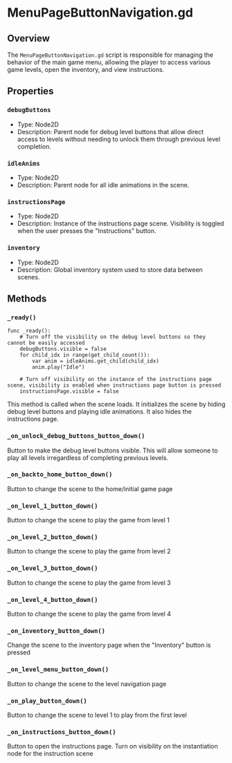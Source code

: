 # MenuPageButtonNavigation.gd

## Overview

The `MenuPageButtonNavigation.gd` script is responsible for managing the behavior of the main game menu, allowing the player to access various game levels, open the inventory, and view instructions.

## Properties

### `debugButtons`

- Type: Node2D
- Description: Parent node for debug level buttons that allow direct access to levels without needing to unlock them through previous level completion.

### `idleAnims`

- Type: Node2D
- Description: Parent node for all idle animations in the scene.

### `instructionsPage`

- Type: Node2D
- Description: Instance of the instructions page scene. Visibility is toggled when the user presses the "Instructions" button.

### `inventory`

- Type: Node2D
- Description: Global inventory system used to store data between scenes.

## Methods

### `_ready()`

```gdscript
func _ready():
	# Turn off the visibility on the debug level buttons so they cannot be easily accessed
	debugButtons.visible = false
	for child_idx in range(get_child_count()):
		var anim = idleAnims.get_child(child_idx)
		anim.play("Idle")
	
	# Turn off visibility on the instance of the instructions page scene, visibility is enabled when instructions page button is pressed
	instructionsPage.visible = false
```
This method is called when the scene loads. It initializes the scene by hiding debug level buttons and playing idle animations. It also hides the instructions page.

### `_on_unlock_debug_buttons_button_down()`
Button to make the debug level buttons visible. This will allow someone to play all levels irregardless of completing previous levels.

### `_on_backto_home_button_down()`
Button to change the scene to the home/initial game page

### `_on_level_1_button_down()`
Button to change the scene to play the game from level 1

### `_on_level_2_button_down()`
Button to change the scene to play the game from level 2

### `_on_level_3_button_down()`
Button to change the scene to play the game from level 3

### `_on_level_4_button_down()`
Button to change the scene to play the game from level 4

### `_on_inventory_button_down()`
Change the scene to the inventory page when the "Inventory" button is pressed

### `_on_level_menu_button_down()`
Button to change the scene to the level navigation page

### `_on_play_button_down()`
Button to change the scene to level 1 to play from the first level

### `_on_instructions_button_down()`
Button to open the instructions page. Turn on visibility on the instantiation node for the instruction scene